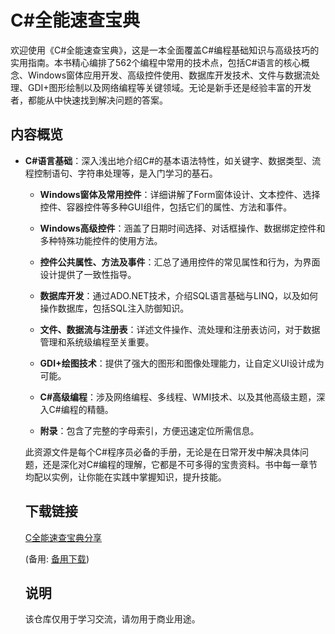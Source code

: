 # C#全能速查宝典

欢迎使用《C#全能速查宝典》，这是一本全面覆盖C#编程基础知识与高级技巧的实用指南。本书精心编排了562个编程中常用的技术点，包括C#语言的核心概念、Windows窗体应用开发、高级控件使用、数据库开发技术、文件与数据流处理、GDI+图形绘制以及网络编程等关键领域。无论是新手还是经验丰富的开发者，都能从中快速找到解决问题的答案。

## 内容概览

- **C#语言基础**：深入浅出地介绍C#的基本语法特性，如关键字、数据类型、流程控制语句、字符串处理等，是入门学习的基石。

  - **Windows窗体及常用控件**：详细讲解了Form窗体设计、文本控件、选择控件、容器控件等多种GUI组件，包括它们的属性、方法和事件。

  - **Windows高级控件**：涵盖了日期时间选择、对话框操作、数据绑定控件和多种特殊功能控件的使用方法。

  - **控件公共属性、方法及事件**：汇总了通用控件的常见属性和行为，为界面设计提供了一致性指导。

  - **数据库开发**：通过ADO.NET技术，介绍SQL语言基础与LINQ，以及如何操作数据库，包括SQL注入防御知识。

  - **文件、数据流与注册表**：详述文件操作、流处理和注册表访问，对于数据管理和系统级编程至关重要。

  - **GDI+绘图技术**：提供了强大的图形和图像处理能力，让自定义UI设计成为可能。

  - **C#高级编程**：涉及网络编程、多线程、WMI技术、以及其他高级主题，深入C#编程的精髓。

  - **附录**：包含了完整的字母索引，方便迅速定位所需信息。

  此资源文件是每个C#程序员必备的手册，无论是在日常开发中解决具体问题，还是深化对C#编程的理解，它都是不可多得的宝贵资料。书中每一章节均配以实例，让你能在实践中掌握知识，提升技能。

  ## 下载链接
  [C全能速查宝典分享](https://pan.quark.cn/s/b5239b5a67c7) 

  (备用: [备用下载](https://pan.baidu.com/s/1RM6xNR91PDcRiXSs5Yq9YA?pwd=1234))

  ## 说明

  该仓库仅用于学习交流，请勿用于商业用途。
